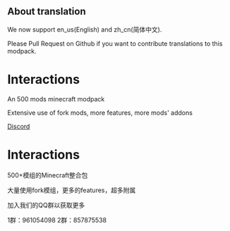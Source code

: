 ## About translation

We now support en_us(English) and zh_cn(简体中文).

Please Pull Request on Github if you want to contribute translations to this modpack.

# Interactions

An 500 mods minecraft modpack

Extensive use of fork mods, more features, more mods' addons

[Discord](https://discord.gg/QKqyDjfB5W)
# Interactions

500+模组的Minecraft整合包

大量使用fork模组，更多的features，超多附属

加入我们的QQ群以获取更多 

1群：961054098 2群：857875538
